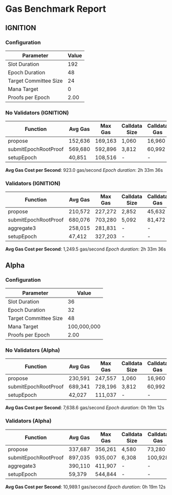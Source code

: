 # Gas Benchmark Report

## IGNITION

### Configuration

| Parameter             | Value |
| --------------------- | ----- |
| Slot Duration         | 192   |
| Epoch Duration        | 48    |
| Target Committee Size | 24    |
| Mana Target           | 0     |
| Proofs per Epoch      | 2.00  |

### No Validators (IGNITION)

| Function             | Avg Gas | Max Gas | Calldata Size | Calldata Gas |
| -------------------- | ------- | ------- | ------------- | ------------ |
| propose              | 152,636 | 169,163 | 1,060         | 16,960       |
| submitEpochRootProof | 569,680 | 592,896 | 3,812         | 60,992       |
| setupEpoch           | 40,851  | 108,516 | -             | -            |

**Avg Gas Cost per Second**: 923.0 gas/second
_Epoch duration_: 2h 33m 36s

### Validators (IGNITION)

| Function             | Avg Gas | Max Gas | Calldata Size | Calldata Gas |
| -------------------- | ------- | ------- | ------------- | ------------ |
| propose              | 210,572 | 227,272 | 2,852         | 45,632       |
| submitEpochRootProof | 680,076 | 703,280 | 5,092         | 81,472       |
| aggregate3           | 258,015 | 281,831 | -             | -            |
| setupEpoch           | 47,412  | 327,203 | -             | -            |

**Avg Gas Cost per Second**: 1,249.5 gas/second
_Epoch duration_: 2h 33m 36s

## Alpha

### Configuration

| Parameter             | Value       |
| --------------------- | ----------- |
| Slot Duration         | 36          |
| Epoch Duration        | 32          |
| Target Committee Size | 48          |
| Mana Target           | 100,000,000 |
| Proofs per Epoch      | 2.00        |

### No Validators (Alpha)

| Function             | Avg Gas | Max Gas | Calldata Size | Calldata Gas |
| -------------------- | ------- | ------- | ------------- | ------------ |
| propose              | 230,591 | 247,557 | 1,060         | 16,960       |
| submitEpochRootProof | 689,341 | 728,196 | 3,812         | 60,992       |
| setupEpoch           | 42,027  | 111,037 | -             | -            |

**Avg Gas Cost per Second**: 7,638.6 gas/second
_Epoch duration_: 0h 19m 12s

### Validators (Alpha)

| Function             | Avg Gas | Max Gas | Calldata Size | Calldata Gas |
| -------------------- | ------- | ------- | ------------- | ------------ |
| propose              | 337,687 | 356,261 | 4,580         | 73,280       |
| submitEpochRootProof | 897,035 | 935,007 | 6,308         | 100,928      |
| aggregate3           | 390,110 | 411,907 | -             | -            |
| setupEpoch           | 59,379  | 544,844 | -             | -            |

**Avg Gas Cost per Second**: 10,989.1 gas/second
_Epoch duration_: 0h 19m 12s
